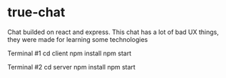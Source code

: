 # true-chat
Chat builded on react and express. 
This chat has a lot of bad UX things, they were made for learning some technologies

Terminal #1
cd client
npm install
npm start

Terminal #2
cd server
npm install
npm start
